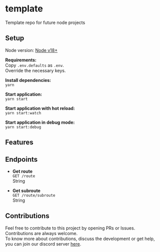 # template

Template repo for future node projects

## Setup

Node version: [Node v18+](https://nodejs.org/en/download/)

**Requirements:**  
Copy `.env.defaults` as `.env`.  
Override the necessary keys.  

**Install dependencies:**  
`yarn`  

**Start application:**  
`yarn start`  

**Start application with hot reload:**  
`yarn start:watch`  

**Start application in debug mode:**  
`yarn start:debug`  

## Features

## Endpoints

- **Get route**  
`GET /route`  
String  

- **Get subroute**  
`GET /route/subroute`  
String  

## Contributions

Feel free to contribute to this project by opening PRs or Issues. Contributions are always welcome.  
To know more about contributions, discuss the development or get help, you can join our discord server [here](discord.com).  

